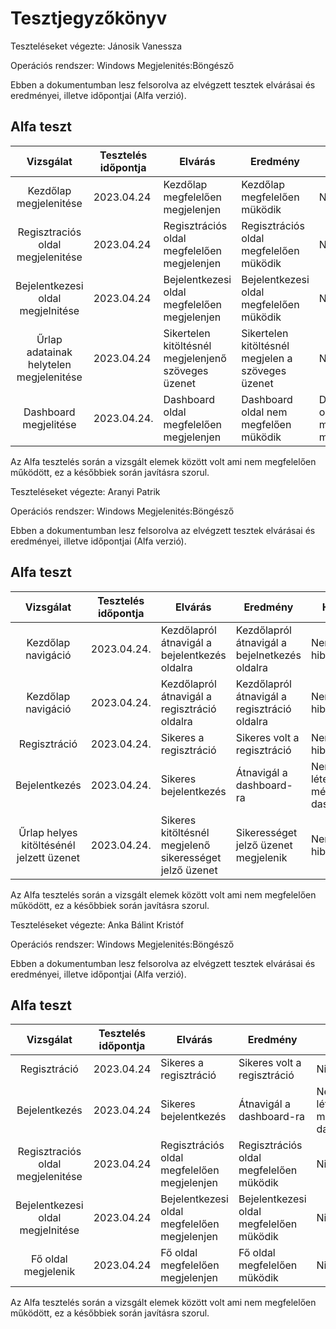 # Tesztjegyzőkönyv

Teszteléseket végezte: Jánosik Vanessza

Operációs rendszer: Windows
Megjelenités:Böngésző

Ebben a dokumentumban lesz felsorolva az elvégzett tesztek elvárásai és eredményei, illetve időpontjai (Alfa verzió).

## Alfa teszt

| Vizsgálat | Tesztelés időpontja | Elvárás | Eredmény | Hibák |
| :---: | --- | --- | --- | --- |
|Kezdőlap megjelenitése | 2023.04.24|Kezdőlap megfelelően megjelenjen|Kezdőlap megfelelően müködik   |Nincs hiba|
|Regisztraciós oldal megjelenitése | 2023.04.24|Regisztrációs oldal megfelelően megjelenjen |Regisztrációs oldal megfelelően müködik|Nincs hiba|
|Bejelentkezesi oldal megjelnitése| 2023.04.24|Bejelentkezesi oldal megfelelően megjelenjen|Bejelentkezesi oldal megfelelően müködik|Nincs hiba|
|Űrlap adatainak helytelen megjelenitése| 2023.04.24|Sikertelen kitöltésnél megjelenjenő szöveges üzenet|Sikertelen kitöltésnél megjelen a szöveges üzenet|Nincs hiba|
|Dashboard megjelitése | 2023.04.24. |Dashboard oldal megfelelően megjelenjen  | Dashboard oldal nem megfelően müködik |Dashboard oldal nem megfelően müködik  |

Az Alfa tesztelés során a vizsgált elemek között volt ami nem megfelelően működött, ez a későbbiek során javításra szorul.

Teszteléseket végezte: Aranyi Patrik

Operációs rendszer: Windows
Megjelenités:Böngésző

Ebben a dokumentumban lesz felsorolva az elvégzett tesztek elvárásai és eredményei, illetve időpontjai (Alfa verzió).

## Alfa teszt

| Vizsgálat | Tesztelés időpontja | Elvárás | Eredmény | Hibák |
| :---: | --- | --- | --- | --- |
| Kezdőlap navigáció | 2023.04.24. | Kezdőlapról átnavigál a bejelentkezés oldalra | Kezdőlapról átnavigál a bejelnetkezés oldalra | Nem volt hiba |
| Kezdőlap navigáció | 2023.04.24. | Kezdőlapról átnavigál a regisztráció oldalra | Kezdőlapról átnavigál a regisztráció oldalra | Nem volt hiba |
| Regisztráció | 2023.04.24. | Sikeres a regisztráció  | Sikeres volt a regisztráció | Nem volt hiba |
| Bejelentkezés | 2023.04.24. | Sikeres bejelentkezés | Átnavigál a dashboard-ra | Nem létezik még a dashboard |
| Űrlap helyes kitöltésénél jelzett üzenet | 2023.04.24. | Sikeres kitöltésnél megjelenő sikerességet jelző üzenet| Sikerességet jelző üzenet megjelenik | Nem volt hiba |

Az Alfa tesztelés során a vizsgált elemek között volt ami nem megfelelően működött, ez a későbbiek során javításra szorul.


Teszteléseket végezte: Anka Bálint Kristóf

Operációs rendszer: Windows
Megjelenités:Böngésző

Ebben a dokumentumban lesz felsorolva az elvégzett tesztek elvárásai és eredményei, illetve időpontjai (Alfa verzió).

## Alfa teszt

| Vizsgálat | Tesztelés időpontja | Elvárás | Eredmény | Hibák |
| :---: | --- | --- | --- | --- |
| Regisztráció | 2023.04.24 | Sikeres a regisztráció  | Sikeres volt a regisztráció |Nincs hiba |
| Bejelentkezés | 2023.04.24 | Sikeres bejelentkezés | Átnavigál a dashboard-ra | Nem létezik még a dashboard |
| Regisztraciós oldal megjelenitése | 2023.04.24 | Regisztrációs oldal megfelelően megjelenjen | Regisztrációs oldal megfelelően müködik| Nincs hiba |
| Bejelentkezesi oldal megjelnitése| 2023.04.24 | Bejelentkezesi oldal megfelelően megjelenjen| Bejelentkezesi oldal megfelelően müködik| Nincs hiba |
| Fő oldal megjelenik | 2023.04.24 | Fő oldal megfelelően megjelenjen | Fő oldal megfelelően müködik | Nincs hiba |

Az Alfa tesztelés során a vizsgált elemek között volt ami nem megfelelően működött, ez a későbbiek során javításra szorul.
